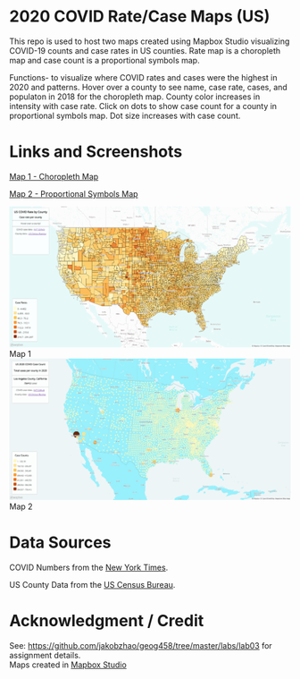 # 2020 COVID Rate/Case Maps (US)

This repo is used to host two maps created using Mapbox Studio visualizing COVID-19 counts and case rates in US counties. Rate map is a choropleth map and case count is a proportional symbols map.

Functions- to visualize where COVID rates and cases were the highest in 2020 and patterns. Hover over a county to see name, case rate, cases, and populaton in 2018 for the choropleth map. County color increases in intensity with case rate. Click on dots to show case count for a county in proportional symbols map. Dot size increases with case count. 

# Links and Screenshots
[Map 1 - Choropleth Map](https://reina-orikasa.github.io/geog458-covid-maps/map1.html)

[Map 2 - Proportional Symbols Map](https://reina-orikasa.github.io/geog458-covid-maps/map2.html)

![map1](img/map1.png) Map 1
![map2](img/map2.png) Map 2


# Data Sources
COVID Numbers from the [New York Times](https://github.com/nytimes/covid-19-data/blob/43d32dde2f87bd4dafbb7d23f5d9e878124018b8/live/us-counties.csv).

US County Data from the [US Census Bureau](https://data.census.gov/cedsci/table?q=county%20population%202018%20acs&tid=ACSDT1Y2018.B01003).

# Acknowledgment / Credit
See: https://github.com/jakobzhao/geog458/tree/master/labs/lab03 for assignment details.  
Maps created in [Mapbox Studio](https://studio.mapbox.com/)